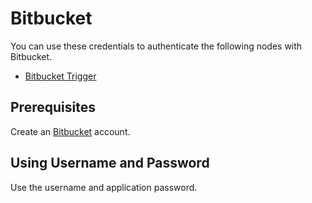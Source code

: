 # Bitbucket

You can use these credentials to authenticate the following nodes with Bitbucket.
- [Bitbucket Trigger](/integrations/trigger-nodes/n8n-nodes-base.bitbucketTrigger/)


## Prerequisites

Create an [Bitbucket](https://www.Bitbucket.com/) account.

## Using Username and Password

Use the username and application password.

